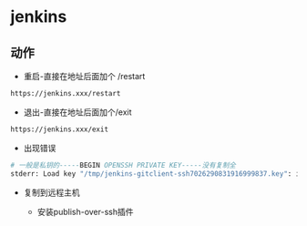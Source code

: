 
# jenkins

## 动作

* 重启-直接在地址后面加个 /restart

```bash
https://jenkins.xxx/restart
```

* 退出-直接在地址后面加个/exit

```bash
https://jenkins.xxx/exit
```

* 出现错误

```bash
# 一般是私钥的-----BEGIN OPENSSH PRIVATE KEY-----没有复制全
stderr: Load key "/tmp/jenkins-gitclient-ssh7026290831916999837.key": invalid format 
```

* 复制到远程主机

  * 安装publish-over-ssh插件
